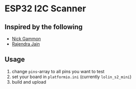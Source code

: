 # ESP32 I2C Scanner

## Inspired by the following
- [Nick Gammon](http://www.gammon.com.au/forum/?id=10896&reply=6#reply6)
- [Rajendra Jain](https://github.com/jainrk/i2c_port_address_scanner)

## Usage

1. change `pins`-array to all pins you want to test
2. set your board in `platformio.ini` (currently `lolin_s2_mini`)
3. build and upload
